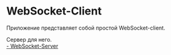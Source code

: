 # WebSocket-Client

Приложение представляет собой простой WebSocket-client. 

Сервер для него.
<br>
<a href="https://github.com/firsovroman/WebSocket">- WebSocket-Server</a>
<br>
